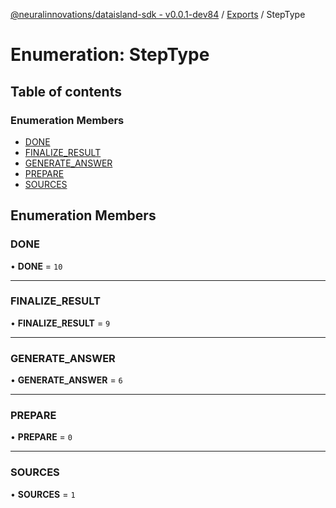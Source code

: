 [@neuralinnovations/dataisland-sdk - v0.0.1-dev84](../../README.md) / [Exports](../modules.md) / StepType

# Enumeration: StepType

## Table of contents

### Enumeration Members

- [DONE](StepType.md#done)
- [FINALIZE\_RESULT](StepType.md#finalize_result)
- [GENERATE\_ANSWER](StepType.md#generate_answer)
- [PREPARE](StepType.md#prepare)
- [SOURCES](StepType.md#sources)

## Enumeration Members

### DONE

• **DONE** = ``10``

___

### FINALIZE\_RESULT

• **FINALIZE\_RESULT** = ``9``

___

### GENERATE\_ANSWER

• **GENERATE\_ANSWER** = ``6``

___

### PREPARE

• **PREPARE** = ``0``

___

### SOURCES

• **SOURCES** = ``1``
